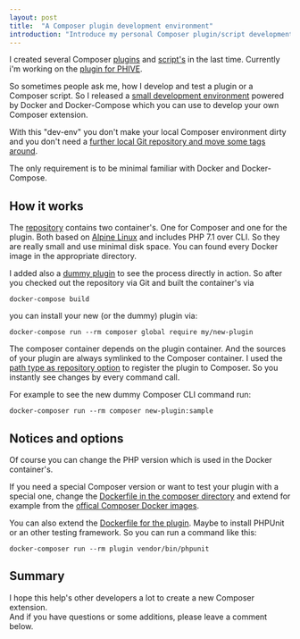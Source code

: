 ```yaml
---
layout: post
title:  "A Composer plugin development environment"
introduction: "Introduce my personal Composer plugin/script development environment."
---
```


I created several Composer [plugins](https://github.com/tommy-muehle/composer-tool-installer-plugin) and [script's](https://github.com/tommy-muehle/tooly-composer-script) in the last time.
Currently i'm working on the [plugin for PHIVE](https://github.com/phar-io/composer-plugin).

So sometimes people ask me, how I develop and test a plugin or a Composer script.
So I released a [small development environment](https://github.com/tommy-muehle/php-composer-plugin-devenv) powered by Docker and Docker-Compose which you can
use to develop your own Composer extension.

With this "dev-env" you don't make your local Composer environment dirty and you don't need a
[further local Git repository and move some tags around](http://stackoverflow.com/questions/22935567/test-and-debug-composer-plugins).

The only requirement is to be minimal familiar with Docker and Docker-Compose.

## How it works

The [repository](https://github.com/tommy-muehle/php-composer-plugin-devenv) contains two container's. One for Composer and one for the plugin.
Both based on [Alpine Linux](https://alpinelinux.org/) and includes PHP 7.1 over CLI. So they are really small and use minimal disk space.
You can found every Docker image in the appropriate directory.

I added also a [dummy plugin](https://github.com/tommy-muehle/php-composer-plugin-devenv/tree/master/plugin/src) to see the process directly in action.
So after you checked out the repository via Git and built the container's via

```
docker-compose build
```

you can install your new (or the dummy) plugin via:

```
docker-compose run --rm composer global require my/new-plugin
```

The composer container depends on the plugin container. And the sources of your plugin are always symlinked 
to the Composer container. I used the [path type as repository option](https://getcomposer.org/doc/05-repositories.md#path) to register the plugin to Composer.
So you instantly see changes by every command call.

For example to see the new dummy Composer CLI command run:

```
docker-composer run --rm composer new-plugin:sample
```

## Notices and options

Of course you can change the PHP version which is used in the Docker container's.

If you need a special Composer version or want to test your plugin with a special one,
change the [Dockerfile in the composer directory](https://github.com/tommy-muehle/php-composer-plugin-devenv/blob/master/composer/Dockerfile) and extend for example from the [offical Composer Docker images](https://hub.docker.com/r/composer/composer/).

You can also extend the [Dockerfile for the plugin](https://github.com/tommy-muehle/php-composer-plugin-devenv/blob/master/plugin/Dockerfile). Maybe to install PHPUnit or an 
other testing framework. So you can run a command like this:

```
docker-composer run --rm plugin vendor/bin/phpunit
```

## Summary

I hope this help's other developers a lot to create a new Composer extension.  
And if you have questions or some additions, please leave a comment below.
